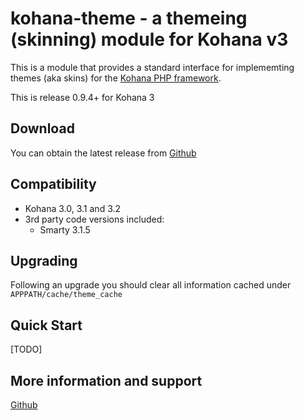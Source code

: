 # kohana-theme - a themeing (skinning) module for Kohana v3

This is a module that provides a standard interface for implememting themes (aka
skins) for the [Kohana PHP framework](http://kohanaphp.com/).

This is release 0.9.4+ for Kohana 3

## Download

You can obtain the latest release from
[Github](https://github.com/MrAnchovy/kohana-theme)

## Compatibility

- Kohana 3.0, 3.1 and 3.2
- 3rd party code versions included:
  - Smarty 3.1.5

## Upgrading

Following an upgrade you should clear all information cached under
`APPPATH/cache/theme_cache`

## Quick Start
[TODO]

## More information and support

[Github](https://github.com/MrAnchovy/kohana-theme)
